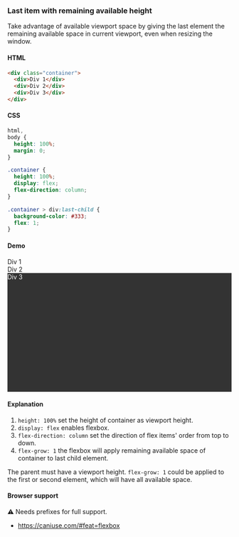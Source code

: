 ### Last item with remaining available height

Take advantage of available viewport space by giving the last element the remaining available space in current viewport, even when resizing the window.

#### HTML

```html
<div class="container">
  <div>Div 1</div>
  <div>Div 2</div>
  <div>Div 3</div>
</div>
```

#### CSS

```css
html,
body {
  height: 100%;
  margin: 0;
}

.container {
  height: 100%;
  display: flex;
  flex-direction: column;
}

.container > div:last-child {
  background-color: #333;
  flex: 1;
}
```

#### Demo

<div class="snippet-demo">
    <div class="snippet-demo__last-time-with-all-available-height">
        <div>Div 1</div>
        <div>Div 2</div>
        <div>Div 3</div>
    </div>
</div>

<style>
.snippet-demo__last-time-with-all-available-height {
  height: 300px;
  display: flex;
  flex-direction: column;
}

.snippet-demo__last-time-with-all-available-height > div:last-child {
  background-color: #333;
  flex-grow: 1;
  color: white;
}
</style>

#### Explanation

1. `height: 100%` set the height of container as viewport height.
2. `display: flex` enables flexbox.
3. `flex-direction: column` set the direction of flex items' order from top to down.
4. `flex-grow: 1` the flexbox will apply remaining available space of container to last child element.

The parent must have a viewport height. `flex-grow: 1` could be applied to the first or second element, which will have all available space.

#### Browser support

<span class="snippet__support-note">⚠️ Needs prefixes for full support.</span>

* https://caniuse.com/#feat=flexbox

<!-- tags: layout -->
